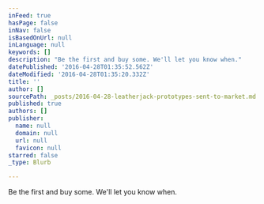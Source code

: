 ```yaml
---
inFeed: true
hasPage: false
inNav: false
isBasedOnUrl: null
inLanguage: null
keywords: []
description: "Be the first and buy some. We'll let you know when."
datePublished: '2016-04-28T01:35:52.562Z'
dateModified: '2016-04-28T01:35:20.332Z'
title: ''
author: []
sourcePath: _posts/2016-04-28-leatherjack-prototypes-sent-to-market.md
published: true
authors: []
publisher:
  name: null
  domain: null
  url: null
  favicon: null
starred: false
_type: Blurb

---
```

Be the first and buy some. We'll let you know when.